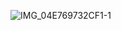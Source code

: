![IMG_04E769732CF1-1](https://user-images.githubusercontent.com/113803210/206353343-43cb642e-ea37-45fe-976b-ef90f8eeb8f7.jpeg)
